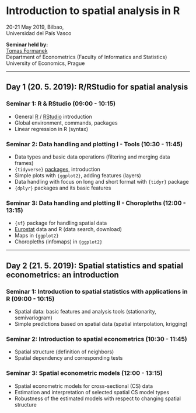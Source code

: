#  Introduction to spatial analysis in R  
  
20-21 May 2019, Bilbao,     
Universidad del País Vasco    

**Seminar held by:**  
[Tomas Formanek](https://formanektomas.github.io/)     
Department of Econometrics (Faculty of Informatics and Statistics)  
University of Economics, Prague  
 
---

## Day 1 (20. 5. 2019): R/RStudio for spatial analysis

### Seminar 1: R & RStudio (09:00 - 10:15)   
- General [R](https://www.r-project.org/) / [RStudio](https://www.rstudio.com/products/RStudio/) introduction  
- Global environment, commands, packages 
- Linear regression in R (syntax)  



### Seminar 2: Data handling and plotting I - Tools (10:30 - 11:45)  
- Data types and basic data operations (filtering and merging data frames)   
- `{tidyverse}` [packages](https://www.rstudio.com/products/rpackages/), introduction</br> 
- Simple plots with `{ggplot2}`, adding features (layers)   
- Data handling with focus on long and short format with `{tidyr}` package
- `{dplyr}` packages and its  basic features 
  

### Seminar 3: Data handling and plotting II - Choropleths (12:00 - 13:15)  
- `{sf}` package for handling spatial data  
- [Eurostat](http://ec.europa.eu/eurostat) data and R (data search, download)
- Maps in `{ggplot2}`  
- Choropleths (infomaps) in `{ggplot2}`
 

---

## Day 2 (21. 5. 2019): Spatial statistics and spatial econometrics: an introduction  

### Seminar 1: Introduction to spatial statistics with applications in R (09:00 - 10:15) 
- Spatial data: basic features and analysis tools (stationarity, semivariogram)  
- Simple predictions based on spatial data (spatial interpolation, krigging)  


### Seminar 2: Introduction to spatial econometrics (10:30 - 11:45)  
- Spatial structure (definition of neighbors)  
- Spatial dependency and corresponding tests  


### Seminar 3: Spatial econometric models (12:00 - 13:15)  
- Spatial econometric models for cross-sectional (CS) data   
- Estimation and interpretation of selected spatial CS model types   
- Robustness of the estimated models with respect to changing spatial structure
